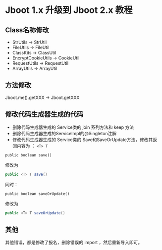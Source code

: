 # Jboot 1.x 升级到 Jboot 2.x 教程

## Class名称修改

- StrUtils -> StrUtil
- FileUtils -> FileUtil
- ClassKits -> ClassUtil
- EncryptCookieUtils -> CookieUtil
- RequestUtils -> RequestUtil
- ArrayUtils -> ArrayUtil

## 方法修改

Jboot.me().getXXX -> Jboot.getXXX

## 修改代码生成器生成的代码

- 删除代码生成器生成的 Service类的 join 系列方法和 keep 方法
- 删除代码生成器生成的ServiceImpl的@Singleton注解
- 修改代码生成器生成的 Service类的 Save和SaveOrUpdate方法，修改其返回内容为 ： `<T> T`

```
public boolean save()
```
修改为

```java
public <T> T save()
```

同时：
```
public boolean saveOrUpdate()
```
修改为

```java
public <T> T saveOrUpdate()
```

## 其他

其他错误，都是修改了报名，删除错误的 import ，然后重新导入即可。
